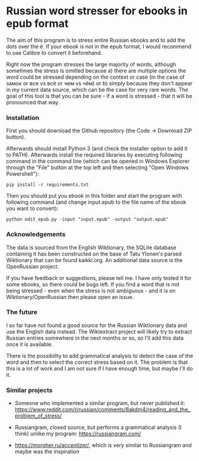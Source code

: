 # Russian word stresser for ebooks in epub format

The aim of this program is to stress entire Russian ebooks and to add the dots over the ё. If your ebook is not in the epub format, I would recommend to use Calibre to convert it beforehand.

Right now the program stresses the large majority of words, although sometimes the stress is omitted because a) there are multiple options the word could be stressed depending on the context or case (in the case of замок or все vs всё or чем vs чём) or b) simply because they don't appear in my current data source, which can be the case for very rare words. The goal of this tool is that you can be sure - if a word is stressed - that it will be pronounced that way.

### Installation

First you should download the Github repository (the Code -> Download ZIP button).

Afterwards should install Python 3 (and check the installer option to add it to PATH). Afterwards install the required libraries by executing following command in the command line (which can be opened in Windows Explorer through the "File" button at the top left and then selecting "Open Windows Powershell"):

```
pip install -r requirements.txt
```

Then you should put you ebook in this folder and start the program with following command (and change input.epub to the file name of the ebook you want to convert):

```
python edit_epub.py -input "input.epub" -output "output.epub"
```

### Acknowledgements
The data is sourced from the English Wiktionary, the SQLite database containing it has been constructed on the base of Tatu Ylonen's parsed Wiktionary that can be found kaikki.org. An additional data source is the OpenRussian project.

If you have feedback or suggestions, please tell me. I have only tested it for some ebooks, so there could be bugs left. If you find a word that is not being stressed - even when the stress is not ambiguous - and it is on Wiktionary/OpenRussian then please open an issue.

### The future
I so far have not found a good source for the Russian Wiktionary data and use the English data instead. The Wiktextract project will likely try to extract Russian entries somewhere in the next months or so, so I'll add this data once it is available.

There is the possibility to add grammatical analysis to detect the case of the word and then to select the correct stress based on it. The problem is that this is a lot of work and I am not sure if I have enough time, but maybe I'll do it.

### Similar projects

* Someone who implemented a similar program, but never published it: https://www.reddit.com/r/russian/comments/8akdm4/reading_and_the_problem_of_stress/ 

* Russiangram, closed source, but performs a grammatical analysis (I think) unlike my program: https://russiangram.com/

* https://morpher.ru/accentizer/, which is very similar to Russiangram and maybe was the inspiration
